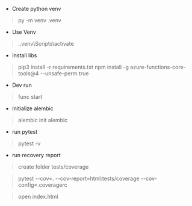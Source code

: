 - Create python venv

> py -m venv .venv

- Use Venv

> .\.venv\Scripts\activate

- Install libs

> pip3 install -r requirements.txt
> npm install -g azure-functions-core-tools@4 --unsafe-perm true

- Dev run

> func start

- Initialize alembic

> alembic init alembic

- run pytest

> pytest -v

- run recovery report

> create folder tests/coverage

> pytest --cov=. --cov-report=html:tests/coverage --cov-config=.coveragerc

> open index.html
